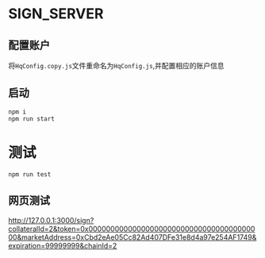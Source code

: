 # SIGN_SERVER

## 配置账户
将`HqConfig.copy.js`文件重命名为`HqConfig.js`,并配置相应的账户信息

## 启动
```
npm i
npm run start
```
# 测试
```
npm run test
```
## 网页测试
http://127.0.0.1:3000/sign?collateralId=2&token=0x0000000000000000000000000000000000000000&marketAddress=0xCbd2eAe05Cc82Ad407DFe31e8d4a97e254AF1749&expiration=99999999&chainId=2
